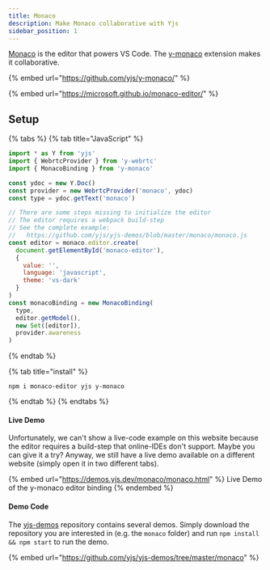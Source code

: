 ```yaml
---
title: Monaco
description: Make Monaco collaborative with Yjs
sidebar_position: 1
---
```


[Monaco](https://microsoft.github.io/monaco-editor/) is the editor that powers VS Code. The [y-monaco](https://github.com/yjs/y-monaco/) extension makes it collaborative.

{% embed url="https://github.com/yjs/y-monaco/" %}

{% embed url="https://microsoft.github.io/monaco-editor/" %}

## Setup

{% tabs %}
{% tab title="JavaScript" %}
```javascript
import * as Y from 'yjs'
import { WebrtcProvider } from 'y-webrtc'
import { MonacoBinding } from 'y-monaco'

const ydoc = new Y.Doc()
const provider = new WebrtcProvider('monaco', ydoc)
const type = ydoc.getText('monaco')

// There are some steps missing to initialize the editor
// The editor requires a webpack build-step
// See the complete example:
//   https://github.com/yjs/yjs-demos/blob/master/monaco/monaco.js
const editor = monaco.editor.create(
  document.getElementById('monaco-editor'),
  {
    value: '',
    language: 'javascript',
    theme: 'vs-dark'
  }
)
const monacoBinding = new MonacoBinding(
  type,
  editor.getModel(),
  new Set([editor]),
  provider.awareness
)

```
{% endtab %}

{% tab title="install" %}
```
npm i monaco-editor yjs y-monaco
```
{% endtab %}
{% endtabs %}

#### Live Demo

Unfortunately, we can't show a live-code example on this website because the editor requires a build-step that online-IDEs don't support. Maybe you can give it a try? Anyway, we still have a live demo available on a different website (simply open it in two different tabs).&#x20;

{% embed url="https://demos.yjs.dev/monaco/monaco.html" %}
Live Demo of the y-monaco editor binding
{% endembed %}

#### Demo Code

The [yjs-demos](https://github.com/yjs/yjs-demos) repository contains several demos. Simply download the repository you are interested in (e.g. the `monaco` folder) and run `npm install && npm start` to run the demo.

{% embed url="https://github.com/yjs/yjs-demos/tree/master/monaco" %}



